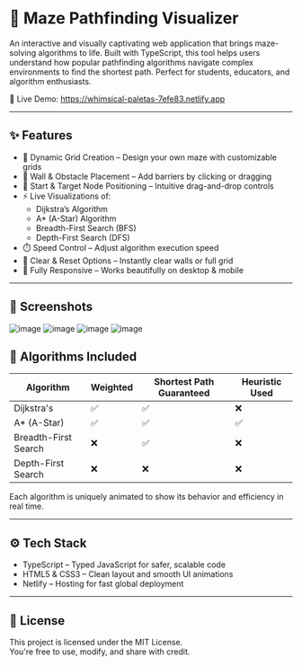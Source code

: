 # 🧠 Maze Pathfinding Visualizer

An interactive and visually captivating web application that brings maze-solving algorithms to life. Built with TypeScript, this tool helps users understand how popular pathfinding algorithms navigate complex environments to find the shortest path. Perfect for students, educators, and algorithm enthusiasts.

🔗 Live Demo: https://whimsical-paletas-7efe83.netlify.app

---

## ✨ Features

- 🎯 Dynamic Grid Creation – Design your own maze with customizable grids
- 🧱 Wall & Obstacle Placement – Add barriers by clicking or dragging
- 🚦 Start & Target Node Positioning – Intuitive drag-and-drop controls
- ⚡ Live Visualizations of:
  - Dijkstra’s Algorithm
  - A* (A-Star) Algorithm
  - Breadth-First Search (BFS)
  - Depth-First Search (DFS)
- ⏱️ Speed Control – Adjust algorithm execution speed
- 🔁 Clear & Reset Options – Instantly clear walls or full grid
- 📱 Fully Responsive – Works beautifully on desktop & mobile

---

## 📸 Screenshots


![image](https://github.com/user-attachments/assets/3fc11a7c-f5cc-49c3-8161-3fa004796000)
![image](https://github.com/user-attachments/assets/759349a0-24e7-4264-bca2-df264d96ab42)
![image](https://github.com/user-attachments/assets/d2428203-5213-402b-9076-8420c4ecc160)
![image](https://github.com/user-attachments/assets/a0de9c2d-5c75-406e-af01-f017df988abd)





## 🧠 Algorithms Included

| Algorithm                | Weighted | Shortest Path Guaranteed | Heuristic Used |
|--------------------------|----------|---------------------------|----------------|
| Dijkstra's               | ✅        | ✅                         | ❌              |
| A* (A-Star)              | ✅        | ✅                         | ✅              |
| Breadth-First Search     | ❌        | ✅                         | ❌              |
| Depth-First Search       | ❌        | ❌                         | ❌              |

Each algorithm is uniquely animated to show its behavior and efficiency in real time.

---

## ⚙️ Tech Stack

- TypeScript – Typed JavaScript for safer, scalable code
- HTML5 & CSS3 – Clean layout and smooth UI animations
- Netlify – Hosting for fast global deployment

---

## 📜 License

This project is licensed under the MIT License.  
You're free to use, modify, and share with credit.


